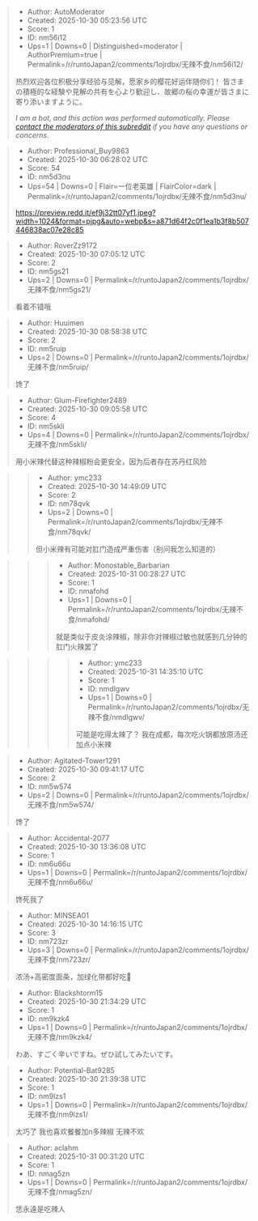 > - Author: AutoModerator
> - Created: 2025-10-30 05:23:56 UTC
> - Score: 1
> - ID: nm56i12
> - Ups=1 | Downs=0 | Distinguished=moderator | AuthorPremium=true | Permalink=/r/runtoJapan2/comments/1ojrdbx/无辣不食/nm56i12/
>
> 热烈欢迎各位积极分享经验与见解，愿家乡的樱花好运伴随你们！
> 皆さまの積極的な経験や見解の共有を心より歓迎し、故郷の桜の幸運が皆さまに寄り添いますように。
> 
> *I am a bot, and this action was performed automatically. Please [contact the moderators of this subreddit](/message/compose/?to=/r/runtoJapan2) if you have any questions or concerns.*

> - Author: Professional_Buy9863
> - Created: 2025-10-30 06:28:02 UTC
> - Score: 54
> - ID: nm5d3nu
> - Ups=54 | Downs=0 | Flair=一位老英雄 | FlairColor=dark | Permalink=/r/runtoJapan2/comments/1ojrdbx/无辣不食/nm5d3nu/
>
> https://preview.redd.it/ef9j32tt07yf1.jpeg?width=1024&format=pjpg&auto=webp&s=a871d64f2c0f1ea1b3f8b507446838ac07e28c85

> - Author: RoverZz9172
> - Created: 2025-10-30 07:05:12 UTC
> - Score: 2
> - ID: nm5gs21
> - Ups=2 | Downs=0 | Permalink=/r/runtoJapan2/comments/1ojrdbx/无辣不食/nm5gs21/
>
> 看着不错哦

> - Author: Huuimen
> - Created: 2025-10-30 08:58:38 UTC
> - Score: 2
> - ID: nm5ruip
> - Ups=2 | Downs=0 | Permalink=/r/runtoJapan2/comments/1ojrdbx/无辣不食/nm5ruip/
>
> 馋了

> - Author: Glum-Firefighter2489
> - Created: 2025-10-30 09:05:58 UTC
> - Score: 4
> - ID: nm5skli
> - Ups=4 | Downs=0 | Permalink=/r/runtoJapan2/comments/1ojrdbx/无辣不食/nm5skli/
>
> 用小米辣代替这种辣椒粉会更安全，因为后者存在苏丹红风险

>> - Author: ymc233
>> - Created: 2025-10-30 14:49:09 UTC
>> - Score: 2
>> - ID: nm78qvk
>> - Ups=2 | Downs=0 | Permalink=/r/runtoJapan2/comments/1ojrdbx/无辣不食/nm78qvk/
>>
>> 但小米辣有可能对肛门造成严重伤害（别问我怎么知道的）

>>> - Author: Monostable_Barbarian
>>> - Created: 2025-10-31 00:28:27 UTC
>>> - Score: 1
>>> - ID: nmafohd
>>> - Ups=1 | Downs=0 | Permalink=/r/runtoJapan2/comments/1ojrdbx/无辣不食/nmafohd/
>>>
>>> 就是类似于皮炎涂辣椒，除非你对辣椒过敏也就感到几分钟的肛门火辣罢了

>>>> - Author: ymc233
>>>> - Created: 2025-10-31 14:35:10 UTC
>>>> - Score: 1
>>>> - ID: nmdlgwv
>>>> - Ups=1 | Downs=0 | Permalink=/r/runtoJapan2/comments/1ojrdbx/无辣不食/nmdlgwv/
>>>>
>>>> 可能是吃得太辣了？
>>>> 我在成都，每次吃火锅都放原汤还加点小米辣

> - Author: Agitated-Tower1291
> - Created: 2025-10-30 09:41:17 UTC
> - Score: 2
> - ID: nm5w574
> - Ups=2 | Downs=0 | Permalink=/r/runtoJapan2/comments/1ojrdbx/无辣不食/nm5w574/
>
> 馋了

> - Author: Accidental-2077
> - Created: 2025-10-30 13:36:08 UTC
> - Score: 1
> - ID: nm6u66u
> - Ups=1 | Downs=0 | Permalink=/r/runtoJapan2/comments/1ojrdbx/无辣不食/nm6u66u/
>
> 馋死我了

> - Author: MINSEA01
> - Created: 2025-10-30 14:16:15 UTC
> - Score: 3
> - ID: nm723zr
> - Ups=3 | Downs=0 | Permalink=/r/runtoJapan2/comments/1ojrdbx/无辣不食/nm723zr/
>
> 浓汤+高密度面条，加绿化带都好吃🥵

> - Author: Blackshtorm15
> - Created: 2025-10-30 21:34:29 UTC
> - Score: 1
> - ID: nm9kzk4
> - Ups=1 | Downs=0 | Permalink=/r/runtoJapan2/comments/1ojrdbx/无辣不食/nm9kzk4/
>
> わあ、すごく辛いですね。ぜひ試してみたいです。

> - Author: Potential-Bat9285
> - Created: 2025-10-30 21:39:38 UTC
> - Score: 1
> - ID: nm9lzs1
> - Ups=1 | Downs=0 | Permalink=/r/runtoJapan2/comments/1ojrdbx/无辣不食/nm9lzs1/
>
> 太巧了 我也喜欢餐餐加n多辣椒 无辣不欢

> - Author: aclahm
> - Created: 2025-10-31 00:31:20 UTC
> - Score: 1
> - ID: nmag5zn
> - Ups=1 | Downs=0 | Permalink=/r/runtoJapan2/comments/1ojrdbx/无辣不食/nmag5zn/
>
> 恁永遠是吃辣人
